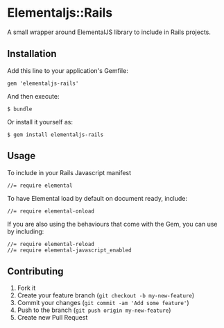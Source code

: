 # Elementaljs::Rails

A small wrapper around ElementalJS library to include in Rails projects.

## Installation

Add this line to your application's Gemfile:

    gem 'elementaljs-rails'

And then execute:

    $ bundle

Or install it yourself as:

    $ gem install elementaljs-rails

## Usage

To include in your Rails Javascript manifest 

	//= require elemental
	
To have Elemental load by default on document ready, include:

	//= require elemental-onload	
	
If you are also using the behaviours that come with the Gem, you can use by including:
	
	//= require elemental-reload
	//= require elemental-javascript_enabled

## Contributing

1. Fork it
2. Create your feature branch (`git checkout -b my-new-feature`)
3. Commit your changes (`git commit -am 'Add some feature'`)
4. Push to the branch (`git push origin my-new-feature`)
5. Create new Pull Request
